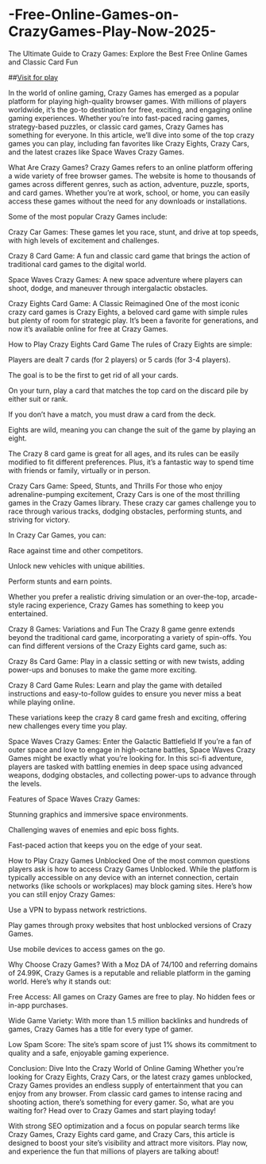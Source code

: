 # -Free-Online-Games-on-CrazyGames-Play-Now-2025-
The Ultimate Guide to Crazy Games: Explore the Best Free Online Games and Classic Card Fun


##[Visit for play](https://cloudtunnels.com/)


In the world of online gaming, Crazy Games has emerged as a popular platform for playing high-quality browser games. With millions of players worldwide, it’s the go-to destination for free, exciting, and engaging online gaming experiences. Whether you’re into fast-paced racing games, strategy-based puzzles, or classic card games, Crazy Games has something for everyone. In this article, we’ll dive into some of the top crazy games you can play, including fan favorites like Crazy Eights, Crazy Cars, and the latest crazes like Space Waves Crazy Games.

What Are Crazy Games?
Crazy Games refers to an online platform offering a wide variety of free browser games. The website is home to thousands of games across different genres, such as action, adventure, puzzle, sports, and card games. Whether you’re at work, school, or home, you can easily access these games without the need for any downloads or installations.

Some of the most popular Crazy Games include:

Crazy Car Games: These games let you race, stunt, and drive at top speeds, with high levels of excitement and challenges.

Crazy 8 Card Game: A fun and classic card game that brings the action of traditional card games to the digital world.

Space Waves Crazy Games: A new space adventure where players can shoot, dodge, and maneuver through intergalactic obstacles.

Crazy Eights Card Game: A Classic Reimagined
One of the most iconic crazy card games is Crazy Eights, a beloved card game with simple rules but plenty of room for strategic play. It’s been a favorite for generations, and now it’s available online for free at Crazy Games.

How to Play Crazy Eights Card Game
The rules of Crazy Eights are simple:

Players are dealt 7 cards (for 2 players) or 5 cards (for 3-4 players).

The goal is to be the first to get rid of all your cards.

On your turn, play a card that matches the top card on the discard pile by either suit or rank.

If you don’t have a match, you must draw a card from the deck.

Eights are wild, meaning you can change the suit of the game by playing an eight.

The Crazy 8 card game is great for all ages, and its rules can be easily modified to fit different preferences. Plus, it’s a fantastic way to spend time with friends or family, virtually or in person.

Crazy Cars Game: Speed, Stunts, and Thrills
For those who enjoy adrenaline-pumping excitement, Crazy Cars is one of the most thrilling games in the Crazy Games library. These crazy car games challenge you to race through various tracks, dodging obstacles, performing stunts, and striving for victory.

In Crazy Car Games, you can:

Race against time and other competitors.

Unlock new vehicles with unique abilities.

Perform stunts and earn points.

Whether you prefer a realistic driving simulation or an over-the-top, arcade-style racing experience, Crazy Games has something to keep you entertained.

Crazy 8 Games: Variations and Fun
The Crazy 8 game genre extends beyond the traditional card game, incorporating a variety of spin-offs. You can find different versions of the Crazy Eights card game, such as:

Crazy 8s Card Game: Play in a classic setting or with new twists, adding power-ups and bonuses to make the game more exciting.

Crazy 8 Card Game Rules: Learn and play the game with detailed instructions and easy-to-follow guides to ensure you never miss a beat while playing online.

These variations keep the crazy 8 card game fresh and exciting, offering new challenges every time you play.

Space Waves Crazy Games: Enter the Galactic Battlefield
If you’re a fan of outer space and love to engage in high-octane battles, Space Waves Crazy Games might be exactly what you’re looking for. In this sci-fi adventure, players are tasked with battling enemies in deep space using advanced weapons, dodging obstacles, and collecting power-ups to advance through the levels.

Features of Space Waves Crazy Games:

Stunning graphics and immersive space environments.

Challenging waves of enemies and epic boss fights.

Fast-paced action that keeps you on the edge of your seat.

How to Play Crazy Games Unblocked
One of the most common questions players ask is how to access Crazy Games Unblocked. While the platform is typically accessible on any device with an internet connection, certain networks (like schools or workplaces) may block gaming sites. Here’s how you can still enjoy Crazy Games:

Use a VPN to bypass network restrictions.

Play games through proxy websites that host unblocked versions of Crazy Games.

Use mobile devices to access games on the go.

Why Choose Crazy Games?
With a Moz DA of 74/100 and referring domains of 24.99K, Crazy Games is a reputable and reliable platform in the gaming world. Here’s why it stands out:

Free Access: All games on Crazy Games are free to play. No hidden fees or in-app purchases.

Wide Game Variety: With more than 1.5 million backlinks and hundreds of games, Crazy Games has a title for every type of gamer.

Low Spam Score: The site’s spam score of just 1% shows its commitment to quality and a safe, enjoyable gaming experience.

Conclusion: Dive Into the Crazy World of Online Gaming
Whether you’re looking for Crazy Eights, Crazy Cars, or the latest crazy games unblocked, Crazy Games provides an endless supply of entertainment that you can enjoy from any browser. From classic card games to intense racing and shooting action, there’s something for every gamer. So, what are you waiting for? Head over to Crazy Games and start playing today!

With strong SEO optimization and a focus on popular search terms like Crazy Games, Crazy Eights card game, and Crazy Cars, this article is designed to boost your site’s visibility and attract more visitors. Play now, and experience the fun that millions of players are talking about!
